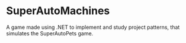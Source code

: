 # SuperAutoMachines
A game made using .NET to implement and study project patterns, that simulates the SuperAutoPets game. 
